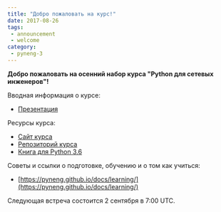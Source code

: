 ```yaml
---
title: "Добро пожаловать на курс!"
date: 2017-08-26
tags:
 - announcement
 - welcome
category:
 - pyneng-3
---
```


__Добро пожаловать на осенний набор курса "Python для сетевых инженеров"!__

Вводная информация о курсе:

* [Презентация](https://gitpitch.com/natenka/pyneng-slides/py3_course_intro)

Ресурсы курса:

* [Сайт курса](https://pyneng.github.io/)
* [Репозиторий курса](https://github.com/pyneng/pyneng-online-sep-oct-2017)
* [Книга для Python 3.6](https://natenka.gitbooks.io/pyneng/content/v/python3.6/course_links.html)


Советы и ссылки о подготовке, обучению и о том как учиться:

* [https://pyneng.github.io/docs/learning/](https://pyneng.github.io/docs/learning/)


Следующая встреча состоится 2 сентября в 7:00 UTC.

